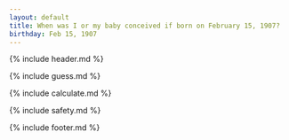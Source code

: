 ```yaml
---
layout: default
title: When was I or my baby conceived if born on February 15, 1907?
birthday: Feb 15, 1907
---
```


{% include header.md %}

{% include guess.md %}

{% include calculate.md %}

{% include safety.md %}

{% include footer.md %}



